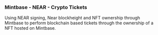 ### Mintbase - NEAR - Crypto Tickets

Using NEAR signing, Near blockheight and NFT ownership through Mintbase to perform blockchain based tickets through the ownership of a NFT hosted on Mintbase.
